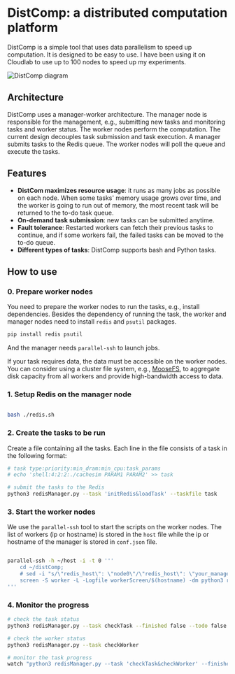 
# DistComp: a distributed computation platform
DistComp is a simple tool that uses data parallelism to speed up computation. It is designed to be easy to use. 
I have been using it on Cloudlab to use up to 100 nodes to speed up my experiments.

![DistComp diagram](/diagram/diagram.svg)

## Architecture
DistComp uses a manager-worker architecture. The manager node is responsible for the management, e.g., submitting new tasks and monitoring tasks and worker status. The worker nodes perform the computation. 
The current design decouples task submission and task execution. A manager submits tasks to the Redis queue. The worker nodes will poll the queue and execute the tasks.

## Features
* **DistCom maximizes resource usage**: it runs as many jobs as possible on each node. When some tasks' memory usage grows over time, and the worker is going to run out of memory, the most recent task will be returned to the to-do task queue.
* **On-demand task submission**: new tasks can be submitted anytime.
* **Fault tolerance**: Restarted workers can fetch their previous tasks to continue, and if some workers fail, the failed tasks can be moved to the to-do queue.
* **Different types of tasks**: DistComp supports bash and Python tasks.


## How to use
### 0. Prepare worker nodes
You need to prepare the worker nodes to run the tasks, e.g., install dependencies. 
Besides the dependency of running the task, the worker and manager nodes need to install `redis` and `psutil` packages. 
```bash
pip install redis psutil
```
And the manager needs `parallel-ssh` to launch jobs. 

If your task requires data, the data must be accessible on the worker nodes.
You can consider using a cluster file system, e.g., [MooseFS](https://moosefs.com/), to aggregate disk capacity from all workers and provide high-bandwidth access to data. 

### 1. Setup Redis on the manager node
```bash

bash ./redis.sh
```

### 2. Create the tasks to be run
Create a file containing all the tasks. Each line in the file consists of a task in the following format:

```bash
# task type:priority:min_dram:min_cpu:task_params
# echo 'shell:4:2:2:./cachesim PARAM1 PARAM2' >> task

# submit the tasks to the Redis
python3 redisManager.py --task 'initRedis&loadTask' --taskfile task

```


### 3. Start the worker nodes
We use the `parallel-ssh` tool to start the scripts on the worker nodes. The list of workers (ip or hostname) is stored in the `host` file while the ip or hostname of the manager is stored in `conf.json` file.

```bash

parallel-ssh -h ~/host -i -t 0 '''
    cd ~/distComp;
    # sed -i "s/\"redis_host\": \"node0\"/\"redis_host\": \"your_manager_node\"/" conf.json
    screen -S worker -L -Logfile workerScreen/$(hostname) -dm python3 redisWorker.py
'''
```

### 4. Monitor the progress
```bash
# check the task status
python3 redisManager.py --task checkTask --finished false --todo false --in_progress false --failed false

# check the worker status
python3 redisManager.py --task checkWorker

# monitor the task progress
watch "python3 redisManager.py --task 'checkTask&checkWorker' --finished false --print_result false --in_progress false"

```
